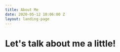 ```yaml
---
title: About Me
date: 2020-05-12 10:06:00 Z
layout: landing-page
---
```


<div class='wrap'>

# Let's talk about me a little!


</div>